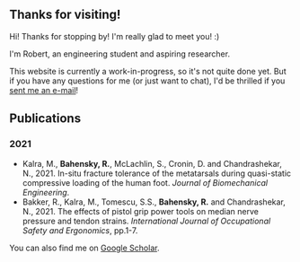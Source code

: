 ## Thanks for visiting!

Hi! Thanks for stopping by! I'm really glad to meet you! :)

I'm Robert, an engineering student and aspiring researcher.

This website is currently a work-in-progress, so it's not quite done yet. But if you have any questions for me (or just want to chat), I'd be thrilled if you [sent me an e-mail](mailto:bahensky.robert@gmail.com "send Robert an e-mail")!


## Publications

### 2021
* Kalra, M., **Bahensky, R.**, McLachlin, S., Cronin, D. and Chandrashekar, N., 2021. In-situ fracture tolerance of the metatarsals during quasi-static compressive loading of the human foot. _Journal of Biomechanical Engineering_.
* Bakker, R., Kalra, M., Tomescu, S.S., **Bahensky, R.** and Chandrashekar, N., 2021. The effects of pistol grip power tools on median nerve pressure and tendon strains. _International Journal of Occupational Safety and Ergonomics_, pp.1-7.

You can also find me on [Google Scholar](https://scholar.google.com/citations?user=UGZdTm8AAAAJ&hl=en&oi=ao "Robert Bahensky on Google Scholar").
